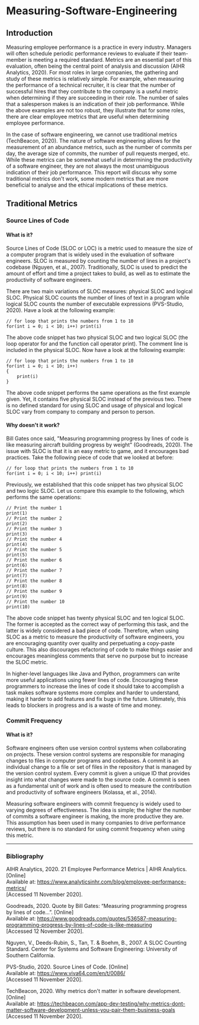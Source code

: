 # Measuring-Software-Engineering
## Introduction
Measuring employee performance is a practice in every industry. Managers will often schedule periodic performance reviews to evaluate if their team-member is meeting a required standard. Metrics are an essential part of this evaluation, often being the central point of analysis and discussion (AIHR Analytics, 2020). For most roles in large companies, the gathering and study of these metrics is relatively simple. For example, when measuring the performance of a technical recruiter, it is clear that the number of successful hires that they contribute to the company is a useful metric when determining if they are succeeding in their role. The number of sales that a salesperson makes is an indication of their job performance. While the above examples are not too robust, they illustrate that for some roles, there are clear employee metrics that are useful when determining employee performance.  

In the case of software engineering, we cannot use traditional metrics (TechBeacon, 2020). The nature of software engineering allows for the measurement of an abundance metrics, such as the number of commits per day, the average size of commits, the number of pull requests merged, etc. While these metrics can be somewhat useful in determining the productivity of a software engineer, they are not always the most unambiguous indication of their job performance. This report will discuss why some traditional metrics don't work, some modern metrics that are more beneficial to analyse and the ethical implications of these metrics.

## Traditional Metrics

### Source Lines of Code

#### What is it?
Source Lines of Code (SLOC or LOC) is a metric used to measure the size of a computer program that is widely used in the evaluation of software engineers. SLOC is measured by counting the number of lines in a project's codebase (Nguyen, et al., 2007). Traditionally, SLOC is used to predict the amount of effort and time a project takes to build, as well as to estimate the productivity of software engineers.  

There are two main variations of SLOC measures: physical SLOC and logical SLOC. Physical SLOC counts the number of lines of text in a program while logical SLOC counts the number of executable expressions (PVS-Studio, 2020). Have a look at the following example:  
```
// for loop that prints the numbers from 1 to 10
for(int i = 0; i < 10; i++) print(i)
```
The above code snippet has two physical SLOC and two logical SLOC (the loop operator for and the function call operator print). The comment line is included in the physical SLOC. Now have a look at the following example:
```
// for loop that prints the numbers from 1 to 10
for(int i = 0; i < 10; i++) 
{
    print(i)
}
```
The above code snippet performs the same operations as the first example given. Yet, it contains five physical SLOC instead of the previous two. There is no defined standard for using SLOC and usage of physical and logical SLOC vary from company to company and person to person.

#### Why doesn't it work?
Bill Gates once said, "Measuring programming progress by lines of code is like measuring aircraft building progress by weight" (Goodreads, 2020). The issue with SLOC is that it is an easy metric to game, and it encourages bad practices. Take the following piece of code that we looked at before:
```
// for loop that prints the numbers from 1 to 10
for(int i = 0; i < 10; i++) print(i)
```
Previously, we established that this code snippet has two physical SLOC and two logic SLOC. Let us compare this example to the following, which performs the same operations:
```
// Print the number 1
print(1)
// Print the number 2
print(2)
// Print the number 3
print(3)
// Print the number 4
print(4)
// Print the number 5
print(5)
// Print the number 6
print(6)
// Print the number 7
print(7)
// Print the number 8
print(8)
// Print the number 9
print(9)
// Print the number 10
print(10)
```
The above code snippet has twenty physical SLOC and ten logical SLOC. The former is accepted as the correct way of performing this task, and the latter is widely considered a bad piece of code. Therefore, when using SLOC as a metric to measure the productivity of software engineers, you are encouraging quantity over quality and perpetuating a copy-paste culture. This also discourages refactoring of code to make things easier and encourages meaningless comments that serve no purpose but to increase the SLOC metric.  

In higher-level languages like Java and Python, programmers can write more useful applications using fewer lines of code. Encouraging these programmers to increase the lines of code it should take to accomplish a task makes software systems more complex and harder to understand, making it harder to add features and fix bugs in the future. Ultimately, this leads to blockers in progress and is a waste of time and money.

### Commit Frequency

#### What is it?
Software engineers often use version control systems when collaborating on projects. These version control systems are responsible for managing changes to files in computer programs and codebases. A commit is an individual change to a file or set of files in the repository that is managed by the version control system. Every commit is given a unique ID that provides insight into what changes were made to the source code. A commit is seen as a fundamental unit of work and is often used to measure the contribution and productivity of software engineers (Kolassa, et al., 2014).  

Measuring software engineers with commit frequency is widely used to varying degrees of effectiveness. The idea is simple; the higher the number of commits a software engineer is making, the more productive they are. This assumption has been used in many companies to drive performance reviews, but there is no standard for using commit frequency when using this metric.  


-----
### Bibliography
AIHR Analytics, 2020. 21 Employee Performance Metrics | AIHR Analytics. [Online]  
Available at: https://www.analyticsinhr.com/blog/employee-performance-metrics/  
[Accessed 11 November 2020].  

Goodreads, 2020. Quote by Bill Gates: “Measuring programming progress by lines of code...”. [Online]  
Available at: https://www.goodreads.com/quotes/536587-measuring-programming-progress-by-lines-of-code-is-like-measuring  
[Accessed 12 November 2020].  

Nguyen, V., Deeds-Rubin, S., Tan, T. & Boehm, B., 2007. A SLOC Counting Standard. Center for Systems and Software Engineering: University of Southern California.  

PVS-Studio, 2020. Source Lines of Code. [Online]  
Available at: https://www.viva64.com/en/t/0086/  
[Accessed 11 November 2020].  

TechBeacon, 2020. Why metrics don't matter in software development. [Online]  
Available at: https://techbeacon.com/app-dev-testing/why-metrics-dont-matter-software-development-unless-you-pair-them-business-goals  
[Accessed 11 November 2020].  









